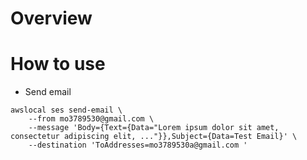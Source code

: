 # Overview

# How to use

- Send email

```
awslocal ses send-email \
    --from mo3789530@gmail.com \
    --message 'Body={Text={Data="Lorem ipsum dolor sit amet, consectetur adipiscing elit, ..."}},Subject={Data=Test Email}' \
    --destination 'ToAddresses=mo3789530a@gmail.com '

```